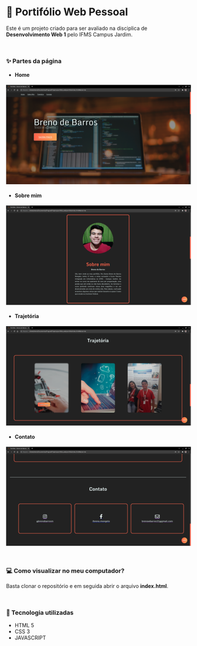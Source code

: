 # **👤 Portifólio Web Pessoal**

 Este é um projeto criado para ser avaliado na disciplica de **Desenvolvimento Web 1** pelo IFMS Campus Jardim.

<br>

### **✨ Partes da página**

* #### **Home**
![Home](imagens/Home.png)

* #### **Sobre mim**
![Sobre mim](imagens/Sobre_mim.png)

* #### **Trajetória**
![Trajetória](imagens/Trajetoria.png)

* #### **Contato**
![Contato](imagens/Contato.png)

<br>

### **💻 Como visualizar no meu computador?**

Basta clonar o repositório e em seguida abrir o arquivo **index.html**.

<br>

### **🚀 Tecnologia utilizadas**
* HTML 5
* CSS 3
* JAVASCRIPT